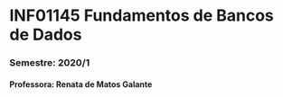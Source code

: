 # INF01145 Fundamentos de Bancos de Dados
### Semestre: 2020/1
#### Professora: Renata de Matos Galante
